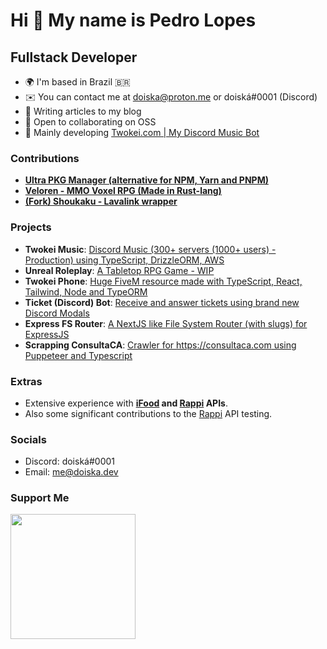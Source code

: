 Hi 👋 My name is Pedro Lopes
============================

Fullstack Developer
-------------

* 🌍  I'm based in Brazil 🇧🇷
* ✉️  You can contact me at [doiska@proton.me](mailto:doiska@proton.me) or doiská#0001 (Discord)
* 🧠  Writing articles to my blog
* 🤝  Open to collaborating on OSS
* 🎵  Mainly developing [Twokei.com | My Discord Music Bot](https://twokei.com)

### Contributions
* **[Ultra PKG Manager (alternative for NPM, Yarn and PNPM)](https://github.com/nachoaldamav/ultra)**
* **[Veloren - MMO Voxel RPG (Made in Rust-lang)](https://gitlab.com/veloren/veloren)**
* **[(Fork) Shoukaku - Lavalink wrapper](https://github.com/doiska/twokei-shoukaku)** 
  
### Projects
* **Twokei Music**: [Discord Music (300+ servers (1000+ users) - Production) using TypeScript, DrizzleORM, AWS](https://twokei.com)
* **Unreal Roleplay**: [A Tabletop RPG Game - WIP](https://github.com/doiska/unreal-roleplay)
* **Twokei Phone**: [Huge FiveM resource made with TypeScript, React, Tailwind, Node and TypeORM](https://github.com/doiska/twokei-phone) 
* **Ticket (Discord) Bot**: [Receive and answer tickets using brand new Discord Modals](https://github.com/doiska/store-ticket)
* **Express FS Router**: [A NextJS like File System Router (with slugs) for ExpressJS](https://github.com/doiska/express-router-fs)
* **Scrapping ConsultaCA**: [Crawler for https://consultaca.com using Puppeteer and Typescript](https://github.com/doiska/scrapping-consulta-ca)

### Extras
* Extensive experience with **[iFood](https://ifood.com.br/) and [Rappi](https://rappi.com/) APIs**. 
* Also some significant contributions to the [Rappi](https://rappi.com/) API testing.

### Socials
* Discord: doiská#0001
* Email: me@doiska.dev

### Support Me

<a href="https://www.buymeacoffee.com/doiska"><img src="https://cdn.buymeacoffee.com/buttons/v2/default-yellow.png" width="200" /></a>
